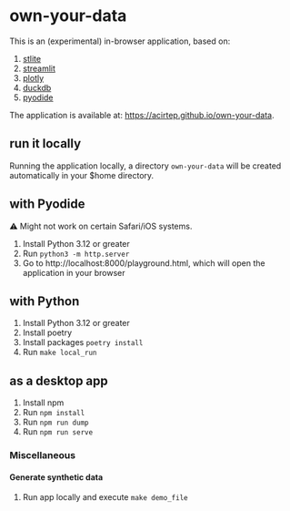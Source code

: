 # own-your-data

This is an (experimental) in-browser application, based on:
1. [stlite](https://github.com/whitphx/stlite)
2. [streamlit](https://streamlit.io/)
3. [plotly](https://plotly.com/)
4. [duckdb](https://duckdb.org/)
5. [pyodide](https://pyodide.org/en/stable/)

The application is available at: https://acirtep.github.io/own-your-data.


## run it locally

Running the application locally, a directory `own-your-data` will be created automatically in your $home directory.

## with Pyodide
⚠️ Might not work on certain Safari/iOS systems.
1. Install Python 3.12 or greater
2. Run `python3 -m http.server`
3. Go to http://localhost:8000/playground.html, which will open the application in your browser

## with Python
1. Install Python 3.12 or greater
2. Install poetry
3. Install packages `poetry install`
4. Run `make local_run`

## as a desktop app
1. Install npm
2. Run `npm install`
3. Run `npm run dump`
4. Run `npm run serve`

### Miscellaneous

#### Generate synthetic data
1. Run app locally and execute `make demo_file`